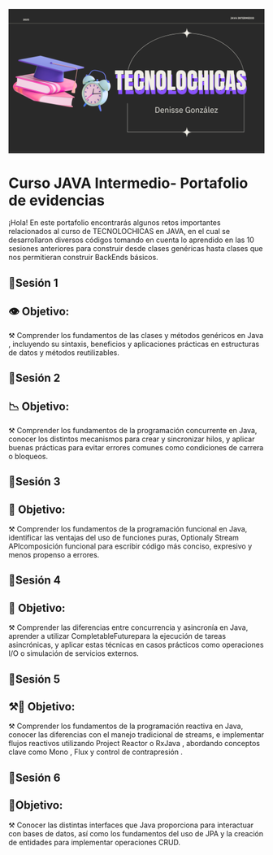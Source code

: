 
![Logo](https://github.com/Denissego-design/Portafolio-de-evidencias-JAVA-intermedio/blob/main/TECNOLOCHICAS%20JAVA%20INT.png?raw=true)


# Curso JAVA Intermedio- Portafolio de evidencias
¡Hola! En este portafolio encontrarás algunos retos importantes relacionados al curso de TECNOLOCHICAS en JAVA, en el cual se desarrollaron diversos códigos tomando en cuenta lo aprendido en las 10 sesiones anteriores para construir desde clases genéricas hasta clases que nos permitieran construir BackEnds básicos.


## 👾Sesión 1

## 👁 Objetivo: 
⚒️ Comprender los fundamentos de las clases y métodos genéricos en Java , incluyendo su sintaxis, beneficios y aplicaciones prácticas en estructuras de datos y métodos reutilizables.

## 👾Sesión 2

## 📉 Objetivo: 
⚒️ Comprender los fundamentos de la programación concurrente en Java, conocer los distintos mecanismos para crear y sincronizar hilos, y aplicar buenas prácticas para evitar errores comunes como condiciones de carrera o bloqueos.

## 👾Sesión 3

## 🫧 Objetivo: 
⚒️ Comprender los fundamentos de la programación funcional en Java, identificar las ventajas del uso de funciones puras, Optionaly Stream APIcomposición funcional para escribir código más conciso, expresivo y menos propenso a errores.

## 👾Sesión 4
## 🟰 Objetivo: 
⚒️ Comprender las diferencias entre concurrencia y asincronía en Java, aprender a utilizar CompletableFuturepara la ejecución de tareas asincrónicas, y aplicar estas técnicas en casos prácticos como operaciones I/O o simulación de servicios externos.

## 👾Sesión 5
## ⚒🔑 Objetivo: 
⚒️ Comprender los fundamentos de la programación reactiva en Java, conocer las diferencias con el manejo tradicional de streams, e implementar flujos reactivos utilizando Project Reactor o RxJava , abordando conceptos clave como Mono , Flux y control de contrapresión .

## 👾Sesión 6
## 📘Objetivo: 
⚒️ Conocer las distintas interfaces que Java proporciona para interactuar con bases de datos, así como los fundamentos del uso de JPA y la creación de entidades para implementar operaciones CRUD.
